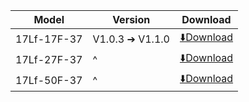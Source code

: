 | Model         | Version          | Download                                                                                            |
| ----------- | --------------- | ----------------------------------------------------------------------------------------------- |
| 17Lf-17F-37 | V1.0.3 ➔ V1.1.0 | [⬇️Download](https://drive.google.com/file/d/1_Z1ZZrP6ywGFxHSDeE_LNIIS_3j6xXa4/view?usp=drive_link) |
| 17Lf-27F-37 | ^               | [⬇️Download](https://drive.google.com/file/d/1yb270hmuursjmrXq_sQGhKJ6R7prkENX/view?usp=drive_link) |
| 17Lf-50F-37 | ^               | [⬇️Download](https://drive.google.com/file/d/1o2Fo0f44epsbbuQDodX75mMx4wTav3Md/view?usp=drive_link) |





